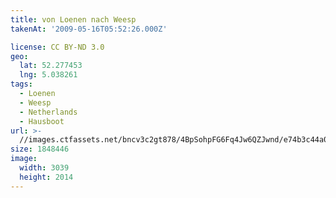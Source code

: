 ```yaml
---
title: von Loenen nach Weesp
takenAt: '2009-05-16T05:52:26.000Z'

license: CC BY-ND 3.0
geo:
  lat: 52.277453
  lng: 5.038261
tags:
  - Loenen
  - Weesp
  - Netherlands
  - Hausboot
url: >-
  //images.ctfassets.net/bncv3c2gt878/4BpSohpFG6Fq4Jw6QZJwnd/e74b3c44a098de1a57953552ba928963/von-loenen-nach-weesp_4356566814_o
size: 1848446
image:
  width: 3039
  height: 2014
---
```

